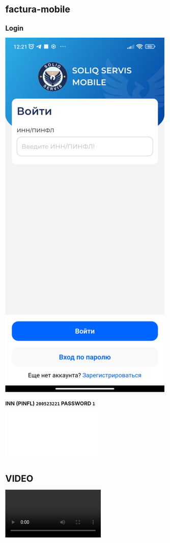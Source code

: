 # factura-mobile

## Login

<img src="2023-04-03_15.07.38.jpg" width="500" heigh="700"/>

### INN (PINFL) `200523221` PASSWORD `1`


![key_file](DS2005232210084.pfx)

# VIDEO
![result](Screenrecorder-2023-04-03-11-15-28-910_resized.mp4)

